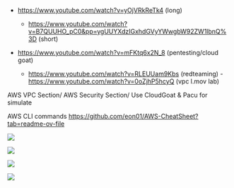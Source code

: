 - https://www.youtube.com/watch?v=yOjVRkReTk4 (long)
  - https://www.youtube.com/watch?v=B7QUUHO_pC0&pp=ygUUYXdzIGxhdGVyYWwgbW92ZW1lbnQ%3D (short)
    
  
- https://www.youtube.com/watch?v=mFKtq6x2N_8 (pentesting/cloud goat)
  - https://www.youtube.com/watch?v=RLEUUam9Kbs (redteaming)
			  - https://www.youtube.com/watch?v=0oZjhP5hcyQ (vpc l.mov lab)
			    
			    
AWS VPC Section/
AWS Security Section/
Use CloudGoat & Pacu for simulate

AWS CLI commands
https://github.com/eon01/AWS-CheatSheet?tab=readme-ov-file

![](Pasted%20image%2020241031161304.png)


![](Pasted%20image%2020241106204928.png)

![](Pasted%20image%2020241106205024.png)

![](Pasted%20image%2020241106205041.png)